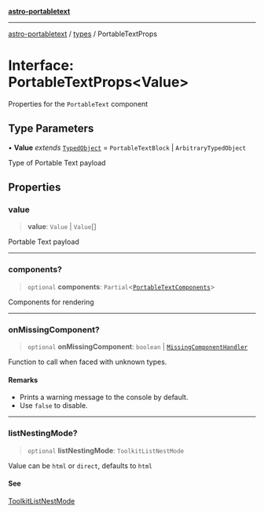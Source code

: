 [**astro-portabletext**](../../README.md)

***

[astro-portabletext](../../README.md) / [types](../README.md) / PortableTextProps

# Interface: PortableTextProps\<Value\>

Properties for the `PortableText` component

## Type Parameters

• **Value** *extends* [`TypedObject`](TypedObject.md) = `PortableTextBlock` \| `ArbitraryTypedObject`

Type of Portable Text payload

## Properties

### value

> **value**: `Value` \| `Value`[]

Portable Text payload

***

### components?

> `optional` **components**: `Partial`\<[`PortableTextComponents`](PortableTextComponents.md)\>

Components for rendering

***

### onMissingComponent?

> `optional` **onMissingComponent**: `boolean` \| [`MissingComponentHandler`](../type-aliases/MissingComponentHandler.md)

Function to call when faced with unknown types.

#### Remarks

- Prints a warning message to the console by default.
- Use `false` to disable.

***

### listNestingMode?

> `optional` **listNestingMode**: `ToolkitListNestMode`

Value can be `html` or `direct`, defaults to `html`

#### See

[ToolkitListNestMode](https://portabletext.github.io/toolkit/types/ToolkitListNestMode.html)

